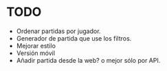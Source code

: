 # TODO

- Ordenar partidas por jugador.
- Generador de partida que use los filtros.
- Mejorar estilo
- Versión móvil
- Añadir partida desde la web? o mejor sólo por API.
